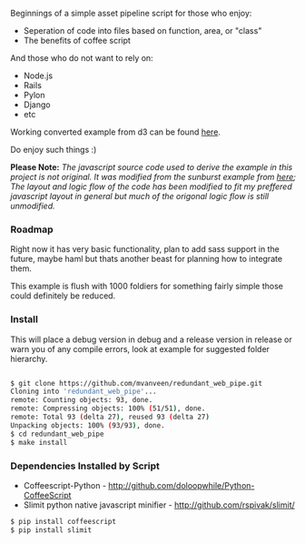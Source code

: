 Beginnings of a simple asset pipeline script for those who enjoy:

  * Seperation of code into files based on function, area, or "class"
  * The benefits of coffee script

And those who do not want to rely on:

  * Node.js
  * Rails
  * Pylon
  * Django
  * etc
 
Working converted example from d3 can be found [here](http://fuag15.github.com/redundant_web_pipe/example/sunburst.html).  

Do enjoy such things :)

**Please Note:** *The javascript source code used to derive the example in this project is not original. 
It was modified from the sunburst example from [here](https://github.com/mbostock/d3); 
The layout and logic flow of the code has been modified to fit my preffered javascript layout in general but much of the origonal logic flow is still unmodified.*

### Roadmap

Right now it has very basic functionality, plan to add sass support in the future, 
maybe haml but thats another beast for planning how to integrate them.

This example is flush with 1000 foldiers for something fairly simple those could definitely be reduced.

### Install

This will place a debug version in debug and a release version in 
release or warn you of any compile errors, look at example for 
suggested folder hierarchy.

```bash

$ git clone https://github.com/mvanveen/redundant_web_pipe.git
Cloning into 'redundant_web_pipe'...
remote: Counting objects: 93, done.
remote: Compressing objects: 100% (51/51), done.
remote: Total 93 (delta 27), reused 93 (delta 27)
Unpacking objects: 100% (93/93), done.
$ cd redundant_web_pipe
$ make install

```

### Dependencies Installed by Script

  * Coffeescript-Python - http://github.com/doloopwhile/Python-CoffeeScript
  * Slimit python native javascript minifier - http://github.com/rspivak/slimit/

```bash
$ pip install coffeescript
$ pip install slimit
``` 
